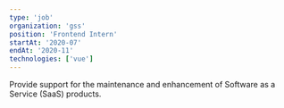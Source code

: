 ```yaml
---
type: 'job'
organization: 'gss'
position: 'Frontend Intern'
startAt: '2020-07'
endAt: '2020-11'
technologies: ['vue']
---
```


Provide support for the maintenance and enhancement of Software as a Service (SaaS) products.
